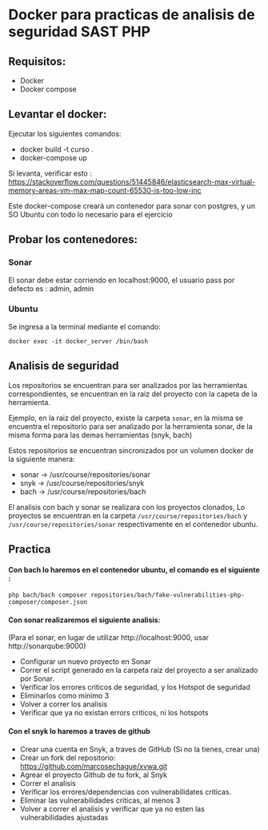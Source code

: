 # Docker para practicas de analisis de seguridad SAST PHP

## Requisitos:
- Docker
- Docker compose

## Levantar el docker:

Ejecutar los siguientes comandos:

- docker build  -t curso .
- docker-compose up

Si levanta, verificar esto : https://stackoverflow.com/questions/51445846/elasticsearch-max-virtual-memory-areas-vm-max-map-count-65530-is-too-low-inc

Este docker-compose creará un contenedor para sonar con postgres, y un SO Ubuntu con todo lo necesario para el ejercicio

## Probar los contenedores:
### Sonar
El sonar debe estar corriendo en localhost:9000, el usuario pass por defecto es : admin, admin

### Ubuntu
Se ingresa a la terminal mediante el comando:

`docker exec -it docker_server /bin/bash`

## Analisis de seguridad
Los repositorios se encuentran para ser analizados por las herramientas correspondientes, se encuentran en la raiz del proyecto con la capeta de la herramienta.

Ejemplo, en la raiz del proyecto, existe la carpeta ``sonar``, en la misma se encuentra el repositorio para ser analizado por la herramienta sonar, de la misma forma para las demas herramientas (snyk, bach)

Estos repositorios se encuentran sincronizados por un volumen docker de la siguiente manera:

 - sonar -> /usr/course/repositories/sonar 
 - snyk -> /usr/course/repositories/snyk 
 - bach -> /usr/course/repositories/bach

El analisis con  bach y sonar se realizara con los proyectos clonados,
Lo proyectos se encuentran en la carpeta `/usr/course/repositories/bach` y `/usr/course/repositories/sonar` respectivamente en el contenedor ubuntu.

## Practica
#### Con bach lo haremos en el contenedor ubuntu, el comando es el siguiente :
``php bach/bach composer repositories/bach/fake-vulnerabilities-php-composer/composer.json``

#### Con sonar realizaremos el siguiente analisis:
(Para el sonar, en lugar de utilizar http://localhost:9000, usar http://sonarqube:9000)

- Configurar un nuevo proyecto en Sonar
- Correr el script generado en la carpeta raiz del proyecto a ser analizado por Sonar.
- Verificar los errores criticos de seguridad, y los Hotspot de seguridad
- Eliminarlos como minimo 3
- Volver a correr los analisis
- Verificar que ya no existan errors criticos, ni los hotspots

#### Con el snyk lo haremos a traves de github
- Crear una cuenta en Snyk, a traves de GitHub (Si no la tienes, crear una)
- Crear un fork del repositorio: https://github.com/marcosechague/xvwa.git
- Agrear el proyecto Github de tu fork, al Snyk
- Correr el analisis
- Verificar los errores/dependencias con vulnerabilidates criticas.
- Eliminar las vulnerabilidades criticas, al menos 3
- Volver a correr el analisis y verificar que ya no esten las vulnerabilidades ajustadas